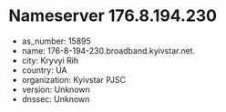 # Nameserver 176.8.194.230

* as_number: 15895
* name: 176-8-194-230.broadband.kyivstar.net.
* city: Kryvyi Rih
* country: UA
* organization: Kyivstar PJSC
* version: Unknown
* dnssec: Unknown
